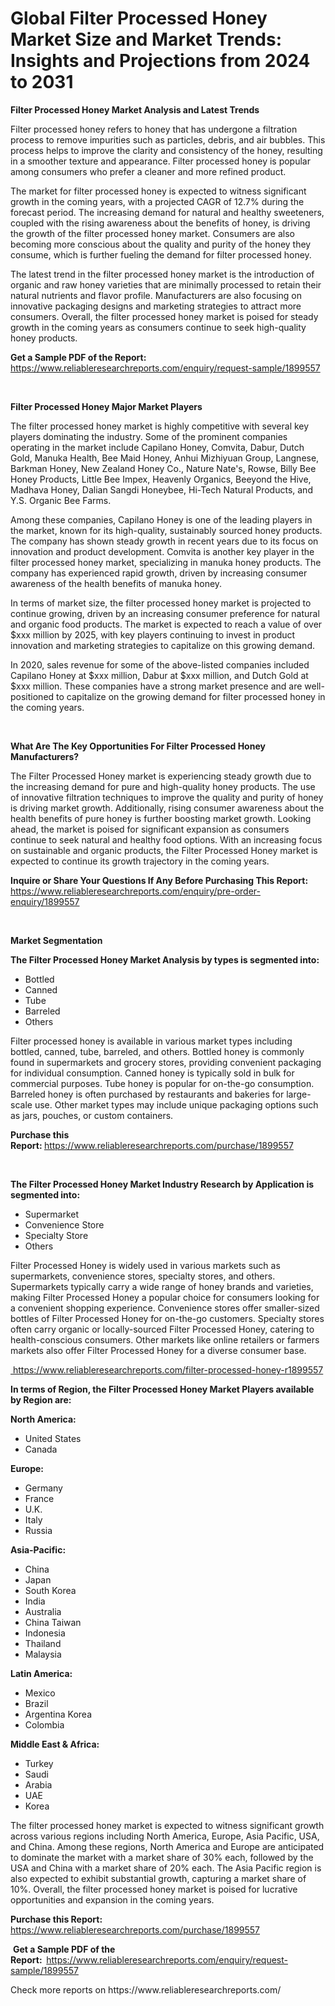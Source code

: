 <p><h1>Global Filter Processed Honey Market Size and Market Trends: Insights and Projections from 2024 to 2031</h1></p><p><strong>Filter Processed Honey Market Analysis and Latest Trends</strong></p>
<p><p>Filter processed honey refers to honey that has undergone a filtration process to remove impurities such as particles, debris, and air bubbles. This process helps to improve the clarity and consistency of the honey, resulting in a smoother texture and appearance. Filter processed honey is popular among consumers who prefer a cleaner and more refined product.</p><p>The market for filter processed honey is expected to witness significant growth in the coming years, with a projected CAGR of 12.7% during the forecast period. The increasing demand for natural and healthy sweeteners, coupled with the rising awareness about the benefits of honey, is driving the growth of the filter processed honey market. Consumers are also becoming more conscious about the quality and purity of the honey they consume, which is further fueling the demand for filter processed honey.</p><p>The latest trend in the filter processed honey market is the introduction of organic and raw honey varieties that are minimally processed to retain their natural nutrients and flavor profile. Manufacturers are also focusing on innovative packaging designs and marketing strategies to attract more consumers. Overall, the filter processed honey market is poised for steady growth in the coming years as consumers continue to seek high-quality honey products.</p></p>
<p><strong>Get a Sample PDF of the Report:&nbsp;</strong> <a href="https://www.reliableresearchreports.com/enquiry/request-sample/1899557">https://www.reliableresearchreports.com/enquiry/request-sample/1899557</a></p>
<p>&nbsp;</p>
<p><strong>Filter Processed Honey Major Market Players</strong></p>
<p><p>The filter processed honey market is highly competitive with several key players dominating the industry. Some of the prominent companies operating in the market include Capilano Honey, Comvita, Dabur, Dutch Gold, Manuka Health, Bee Maid Honey, Anhui Mizhiyuan Group, Langnese, Barkman Honey, New Zealand Honey Co., Nature Nate's, Rowse, Billy Bee Honey Products, Little Bee Impex, Heavenly Organics, Beeyond the Hive, Madhava Honey, Dalian Sangdi Honeybee, Hi-Tech Natural Products, and Y.S. Organic Bee Farms.</p><p>Among these companies, Capilano Honey is one of the leading players in the market, known for its high-quality, sustainably sourced honey products. The company has shown steady growth in recent years due to its focus on innovation and product development. Comvita is another key player in the filter processed honey market, specializing in manuka honey products. The company has experienced rapid growth, driven by increasing consumer awareness of the health benefits of manuka honey.</p><p>In terms of market size, the filter processed honey market is projected to continue growing, driven by an increasing consumer preference for natural and organic food products. The market is expected to reach a value of over $xxx million by 2025, with key players continuing to invest in product innovation and marketing strategies to capitalize on this growing demand.</p><p>In 2020, sales revenue for some of the above-listed companies included Capilano Honey at $xxx million, Dabur at $xxx million, and Dutch Gold at $xxx million. These companies have a strong market presence and are well-positioned to capitalize on the growing demand for filter processed honey in the coming years.</p></p>
<p>&nbsp;</p>
<p><strong>What Are The Key Opportunities For Filter Processed Honey Manufacturers?</strong></p>
<p><p>The Filter Processed Honey market is experiencing steady growth due to the increasing demand for pure and high-quality honey products. The use of innovative filtration techniques to improve the quality and purity of honey is driving market growth. Additionally, rising consumer awareness about the health benefits of pure honey is further boosting market growth. Looking ahead, the market is poised for significant expansion as consumers continue to seek natural and healthy food options. With an increasing focus on sustainable and organic products, the Filter Processed Honey market is expected to continue its growth trajectory in the coming years.</p></p>
<p><strong>Inquire or Share Your Questions If Any Before Purchasing This Report:</strong> <a href="https://www.reliableresearchreports.com/enquiry/pre-order-enquiry/1899557">https://www.reliableresearchreports.com/enquiry/pre-order-enquiry/1899557</a></p>
<p>&nbsp;</p>
<p><strong>Market Segmentation</strong></p>
<p><strong>The Filter Processed Honey Market Analysis by types is segmented into:</strong></p>
<p><ul><li>Bottled</li><li>Canned</li><li>Tube</li><li>Barreled</li><li>Others</li></ul></p>
<p><p>Filter processed honey is available in various market types including bottled, canned, tube, barreled, and others. Bottled honey is commonly found in supermarkets and grocery stores, providing convenient packaging for individual consumption. Canned honey is typically sold in bulk for commercial purposes. Tube honey is popular for on-the-go consumption. Barreled honey is often purchased by restaurants and bakeries for large-scale use. Other market types may include unique packaging options such as jars, pouches, or custom containers.</p></p>
<p><strong>Purchase this Report:&nbsp;</strong><a href="https://www.reliableresearchreports.com/purchase/1899557">https://www.reliableresearchreports.com/purchase/1899557</a></p>
<p>&nbsp;</p>
<p><strong>The Filter Processed Honey Market Industry Research by Application is segmented into:</strong></p>
<p><ul><li>Supermarket</li><li>Convenience Store</li><li>Specialty Store</li><li>Others</li></ul></p>
<p><p>Filter Processed Honey is widely used in various markets such as supermarkets, convenience stores, specialty stores, and others. Supermarkets typically carry a wide range of honey brands and varieties, making Filter Processed Honey a popular choice for consumers looking for a convenient shopping experience. Convenience stores offer smaller-sized bottles of Filter Processed Honey for on-the-go customers. Specialty stores often carry organic or locally-sourced Filter Processed Honey, catering to health-conscious consumers. Other markets like online retailers or farmers markets also offer Filter Processed Honey for a diverse consumer base.</p></p>
<p><a href="https://www.reliableresearchreports.com/filter-processed-honey-r1899557">&nbsp;https://www.reliableresearchreports.com/filter-processed-honey-r1899557</a></p>
<p><strong>In terms of Region, the Filter Processed Honey Market Players available by Region are:</strong></p>
<p>
    <p> <strong> North America: </strong>
        <ul>
            <li>United States</li>
            <li>Canada</li>
        </ul>
        </p> 
    <p> <strong> Europe: </strong>
        <ul>
            <li>Germany</li>
            <li>France</li>
            <li>U.K.</li>
            <li>Italy</li>
            <li>Russia</li>
        </ul>
        </p> 
    <p> <strong> Asia-Pacific: </strong>
        <ul>
            <li>China</li>
            <li>Japan</li>
            <li>South Korea</li>
            <li>India</li>
            <li>Australia</li>
            <li>China Taiwan</li>
            <li>Indonesia</li>
            <li>Thailand</li>
            <li>Malaysia</li>
        </ul>
        </p> 
    <p> <strong> Latin America: </strong>
        <ul>
            <li>Mexico</li>
            <li>Brazil</li>
            <li>Argentina Korea</li>
            <li>Colombia</li>
        </ul>
        </p> 
    <p> <strong> Middle East & Africa: </strong>
        <ul>
            <li>Turkey</li>
            <li>Saudi</li>
            <li>Arabia</li>
            <li>UAE</li>
            <li>Korea</li>
        </ul>
    </p>
    </p>
<p><p>The filter processed honey market is expected to witness significant growth across various regions including North America, Europe, Asia Pacific, USA, and China. Among these regions, North America and Europe are anticipated to dominate the market with a market share of 30% each, followed by the USA and China with a market share of 20% each. The Asia Pacific region is also expected to exhibit substantial growth, capturing a market share of 10%. Overall, the filter processed honey market is poised for lucrative opportunities and expansion in the coming years.</p></p>
<p><strong>Purchase this Report: </strong><a href="https://www.reliableresearchreports.com/purchase/1899557">https://www.reliableresearchreports.com/purchase/1899557</a></p>
<p>&nbsp;<strong>Get a Sample PDF of the Report:&nbsp;&nbsp;</strong><a href="https://www.reliableresearchreports.com/enquiry/request-sample/1899557">https://www.reliableresearchreports.com/enquiry/request-sample/1899557</a></p>
<p><strong></strong></p>
<p>Check more reports on https://www.reliableresearchreports.com/</p>